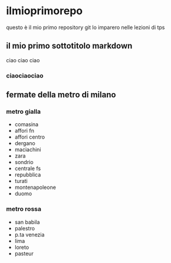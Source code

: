 # ilmioprimorepo
questo è il mio primo repository git lo imparero nelle lezioni di tps
## il mio primo sottotitolo markdown
ciao ciao ciao
### ciaociaociao
## fermate della metro di milano
### metro gialla 
- comasina
- affori fn
- affori centro
- dergano
- maciachini
- zara
- sondrio
- centrale fs
- repubblica
- turati
- montenapoleone
- duomo
### metro rossa
- san babila
- palestro
- p.ta venezia
- lima
- loreto
- pasteur
